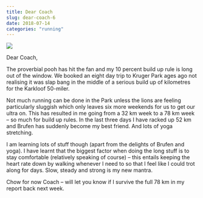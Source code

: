 ```yaml
---
title: Dear Coach
slug: dear-coach-6
date: 2018-07-14
categories: "running"
---
```


<p class="p1"><span class="s1"><img src="http://res.cloudinary.com/dy6grlu8z/image/upload/v1558841586/tzsrhwycmv02q8wlikrm.jpg"/></span></p>
<p class="p1"><span class="s1">Dear Coach,</span></p>
<p class="p1"><span class="s1">The proverbial pooh has hit the fan and my 10 percent build up rule is long out of the window. We booked an eight day trip to Kruger Park ages ago not realising it was slap bang in the middle of a serious build up of kilometres for the Karkloof 50-miler.</span></p>
<p class="p1"><span class="s1">Not much running can be done in the Park unless the lions are feeling particularly sluggish which only leaves six more weekends for us to get our ultra on. This has resulted in me going from a 32 km week to a 78 km week – so much for build up rules. In the last three days I have racked up 52 km and Brufen has suddenly become my best friend. And lots of yoga stretching.</span></p>
<p class="p1"><span class="s1">I am learning lots of stuff though (apart from the delights of Brufen and yoga). I have learnt that the biggest factor when doing the long stuff is to stay comfortable (relatively speaking of course) – this entails keeping the heart rate down by walking whenever I need to so that I feel like I could trot along for days. Slow, steady and strong is my new mantra.</span></p>
<p class="p1"><span class="s1">Chow for now Coach – will let you know if I survive the full 78 km in my report back next week.</span></p>
<p> </p>







